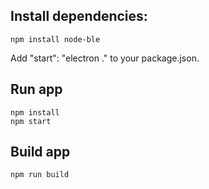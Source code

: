 

## Install dependencies:

```
npm install node-ble

```


Add "start": "electron ." to your package.json.

## Run app

```
npm install
npm start
```

## Build app
```
npm run build
```